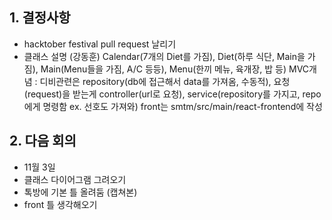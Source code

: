 ## 1. 결정사항
- hacktober festival pull request 날리기
- 클래스 설명 (강동훈)
Calendar(7개의 Diet를 가짐), Diet(하루 식단, Main을 가짐), Main(Menu들을 가짐, A/C 등등), Menu(한끼 메뉴, 육개장, 밥 등)
MVC개념 : 디비관련은 repository(db에 접근해서 data를 가져옴, 수동적), 요청(request)을 받는게 controller(url로 요청), service(repository를 가지고, repo에게 명령함 ex. 선호도 가져와)
front는 smtm/src/main/react-frontend에 작성

## 2. 다음 회의
- 11월 3일
- 클래스 다이어그램 그려오기
- 톡방에 기본 틀 올려둠 (캡쳐본)
- front 틀 생각해오기
